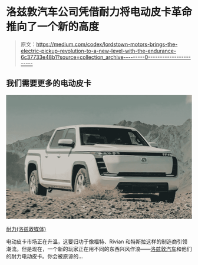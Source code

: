 # 洛兹敦汽车公司凭借耐力将电动皮卡革命推向了一个新的高度

> 原文：<https://medium.com/codex/lordstown-motors-brings-the-electric-pickup-revolution-to-a-new-level-with-the-endurance-6c37733e48b1?source=collection_archive---------0----------------------->

## 我们需要更多的电动皮卡

![](img/330086bc51a3fb5237b4de847fc1b57a.png)

[耐力(洛兹敦媒体)](https://www.lordstownmotors.com/)

电动皮卡市场正在升温，这要归功于像福特、Rivian 和特斯拉这样的制造商引领潮流。但是现在，一个新的玩家正在用不同的东西兴风作浪——[洛兹敦汽车](https://www.lordstownmotors.com/)和他们的耐力电动皮卡。你会被原谅的…